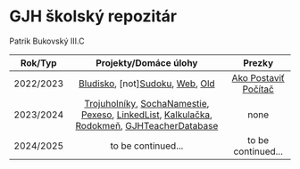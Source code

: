 # GJH školský repozitár
Patrik Bukovský III.C

|  Rok/Typ  |                                                                                                                                    Projekty/Domáce úlohy                                                                                                                                    |                             Prezky                             |
|:---------:|:-------------------------------------------------------------------------------------------------------------------------------------------------------------------------------------------------------------------------------------------------------------------------------------------:|:--------------------------------------------------------------:|
| 2022/2023 |                                                                                     [Bludisko](2022-2023/Bludisko2023), [not][Sudoku](Sudoku), [Web](turing.gjh.sk\~bukovsky.p),  [Old](2022-2023/Old)                                                                                      | [Ako Postaviť Počítač](2022-2023/pptx/Akopostaviťpočítač.pptx) |
| 2023/2024 | [Trojuholníky](2023-2024/rekurzia_trojuholniky.py), [SochaNamestie](2023-2024/sochananamesti.py), [Pexeso](2023-2024/pexeso), [LinkedList](2023-2024/LinkedList.py), [Kalkulačka](2023-2024/calculator), [Rodokmeň](2023-2024/Rodokmeň), [GJHTeacherDatabase](2023-2024/GJHTeacherDatabase) |                              none                              |
| 2024/2025 |                                                                                                                                     to be continued...                                                                                                                                      |                       to be continued...                       |

